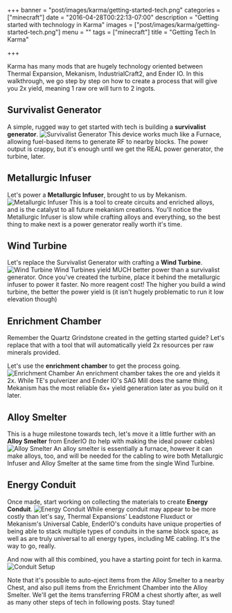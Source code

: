 +++
banner = "post/images/karma/getting-started-tech.png"
categories = ["minecraft"]
date = "2016-04-28T00:22:13-07:00"
description = "Getting started with technology in Karma"
images = ["post/images/karma/getting-started-tech.png"]
menu = ""
tags = ["minecraft"]
title = "Getting Tech In Karma"

+++

Karma has many mods that are hugely technology oriented between Thermal Expansion, Mekanism, IndustrialCraft2, and Ender IO.
In this walkthrough, we go step by step on how to create a process that will give you 2x yield, meaning 1 raw ore will turn to 2 ingots.

<!--more-->
## Survivalist Generator
A simple, rugged way to get started with tech is building a **survivalist generator**.
<img src="/post/images/karma/survivalist-generator.png" title="Survivalist Generator">
This device works much like a Furnace, allowing fuel-based items to generate RF to nearby blocks. The power output is crappy, but it's enough until we get the REAL power generator, the turbine, later.

## Metallurgic Infuser
Let's power a **Metallurgic Infuser**, brought to us by Mekanism.
<img src="/post/images/karma/metallurgic-infuser.png" title="Metallurgic Infuser">
This is a tool to create circuits and enriched alloys, and is the catalyst to all future mekanism creations.
You'll notice the Metallurgic Infuser is slow while crafting alloys and everything, so the best thing to make next is a power generator really worth it's time.

## Wind Turbine
Let's replace the Survivalist Generator with crafting a **Wind Turbine**.
<img src="/post/images/karma/wind-turbine.png" title="Wind Turbine">
Wind Turbines yield MUCH better power than a survivalist generator. Once you've created the turbine, place it behind the metallurgic infuser to power it faster. No more reagent cost! The higher you build a wind turbine, the better the power yield is (it isn't hugely problematic to run it low elevation though)


## Enrichment Chamber

Remember the Quartz Grindstone created in the getting started guide? Let's replace that with a tool that will automatically yield 2x resources per raw minerals provided. 

Let's use the **enrichment chamber** to get the process going.
<img src="/post/images/karma/enrichment-chamber.png" title="Enrichment Chamber">
An enrichment chamber takes the ore and yields it 2x. While TE's pulverizer and Ender IO's SAG Mill does the same thing, Mekanism has the most reliable 6x+ yield generation later as you build on it later.

## Alloy Smelter
This is a huge milestone towards tech, let's move it a little further with an **Alloy Smelter** from EnderIO (to help with making the ideal power cables)
<img src="/post/images/karma/alloy-smelter.png" title="Alloy Smelter">
An alloy smelter is essentially a furnace, however it can make alloys, too, and will be needed for the cabling to wire both Metallurgic Infuser and Alloy Smelter at the same time from the single Wind Turbine.

## Energy Conduit

Once made, start working on collecting the materials to create **Energy Conduit**.
<img src="/post/images/karma/energy-conduit.png" title="Energy Conduit">
While energy conduit may appear to be more costly than let's say, Thermal Expansions' Leadstone Fluxduct or Mekanism's Universal Cable, EnderIO's conduits have unique properties of being able to stack multiple types of conduits in the same block space, as well as are truly universal to all energy types, including ME cabling. It's the way to go, really.

And now with all this combined, you have a starting point for tech in karma.
<img src="/post/images/karma/conduit-setup.png" title="Conduit Setup">

Note that it's possible to auto-eject items from the Alloy Smelter to a nearby Chest, and also pull items from the Enrichment Chamber into the Alloy Smelter. We'll get the items transferring FROM a chest shortly after, as well as many other steps of tech in following posts. Stay tuned!